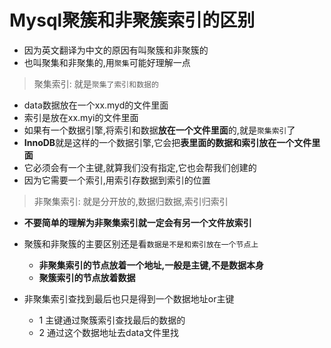 # Mysql聚簇和⾮聚簇索引的区别

- 因为英文翻译为中文的原因有叫聚簇和⾮聚簇的
- 也叫聚集和⾮聚集的,用`聚集`可能好理解一点

> 聚集索引: 就是`聚集了索引和数据的`

- data数据放在一个xx.myd的文件里面
- 索引是放在xx.myi的文件里面
- 如果有一个数据引擎,将索引和数据**放在一个文件里面**的,就是`聚集索引`了
- **InnoDB**就是这样的一个数据引擎,它会把**表里面的数据和索引放在一个文件里面**
- 它必须会有一个主键,就算我们没有指定,它也会帮我们创建的
- 因为它需要一个索引,用索引存数据到索引的位置

> ⾮聚集索引: 就是分开放的,数据归数据,索引归索引

- **不要简单的理解为⾮聚集索引就一定会有另一个文件放索引**
- 聚簇和⾮聚簇的主要区别还是看`数据是不是和索引放在一个节点上`
  - **⾮聚集索引的节点放着一个地址,一般是主键,不是数据本身**
  - **聚簇索引的节点放着数据**

- ⾮聚集索引查找到最后也只是得到一个数据地址or主键
  - 1 主键通过聚簇索引查找最后的数据的
  - 2 通过这个数据地址去data文件里找

